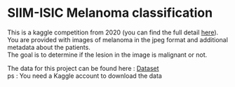 # SIIM-ISIC Melanoma classification

This is a kaggle competition from 2020 (you can find the full detail [here](https://www.kaggle.com/c/siim-isic-melanoma-classification)). \
You are provided with images of melanoma in the jpeg format and additional metadata about the patients. \
The goal is to determine if the lesion in the image is malignant or not.

The data for this project can be found here : [Dataset](https://www.kaggle.com/c/siim-isic-melanoma-classification/data) \
ps : You need a Kaggle account to download the data